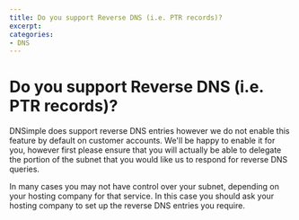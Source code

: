 ```yaml
---
title: Do you support Reverse DNS (i.e. PTR records)?
excerpt: 
categories:
- DNS
---
```


# Do you support Reverse DNS (i.e. PTR records)?

DNSimple does support reverse DNS entries however we do not enable this feature by default on customer accounts. We'll be happy to enable it for you, however first please ensure that you will actually be able to delegate the portion of the subnet that you would like us to respond for reverse DNS queries.

In many cases you may not have control over your subnet, depending on your hosting company for that service. In this case you should ask your hosting company to set up the reverse DNS entries you require.
